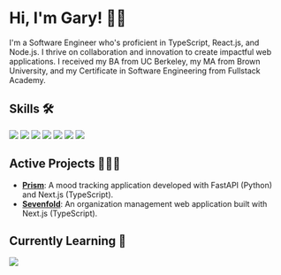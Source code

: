 # Hi, I'm Gary! 👋🏽

I'm a Software Engineer who's proficient in TypeScript, React.js, and Node.js. I thrive on collaboration and innovation to create impactful web applications. I received my BA from UC Berkeley, my MA from Brown University, and my Certificate in Software Engineering from Fullstack Academy.

## Skills 🛠️
<span>
  <img src="https://img.shields.io/badge/TypeScript-007ACC?style=for-the-badge&logo=typescript&logoColor=white" />
  <img src="https://img.shields.io/badge/JavaScript-F7DF1E?style=for-the-badge&logo=javascript&logoColor=black" />
  <img src="https://img.shields.io/badge/Node.js-43853D?style=for-the-badge&logo=node.js&logoColor=white" />
  <img src="https://img.shields.io/badge/React-20232A?style=for-the-badge&logo=react&logoColor=61DAFB" />
  <img src="https://img.shields.io/badge/Redux-593D88?style=for-the-badge&logo=redux&logoColor=white" />
  <img src="https://img.shields.io/badge/Next.js-000?logo=nextdotjs&logoColor=fff&style=for-the-badge" />
  <img src="https://img.shields.io/badge/Jest-323330?style=for-the-badge&logo=Jest&logoColor=white" />
</span>

## Active Projects 👨🏽‍💻
- [**Prism**](https://github.com/glwjr/prism): A mood tracking application developed with FastAPI (Python) and Next.js (TypeScript).
- [**Sevenfold**](https://github.com/RadiantRealms/sevenfold): An organization management web application built with Next.js (TypeScript).

## Currently Learning 🌱
<img src="https://img.shields.io/badge/Python-14354C?style=for-the-badge&logo=python&logoColor=white" />
